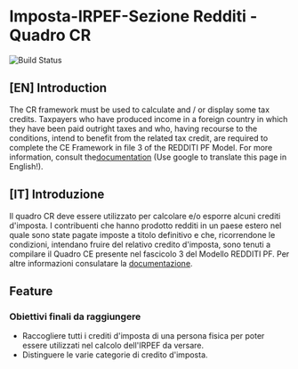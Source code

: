 # Imposta-IRPEF-Sezione Redditi - Quadro CR
![Build Status](https://circleci.com/gh/openfisca/openfisca-italy.svg?style=shield&circle-token=:circle-token)
## [EN] Introduction
The CR framework must be used to calculate and / or display some tax credits.
Taxpayers who have produced income in a foreign country in which they have been paid outright taxes and who, having recourse to the conditions, intend to benefit from the related tax credit, are required to complete the CE Framework in file 3 of the REDDITI PF Model. For more information, consult the[documentation](https://infoprecompilata.agenziaentrate.gov.it/portale/quadro-cr-crediti-d-imposta) (Use google to translate this page in English!).
## [IT] Introduzione
Il quadro CR deve essere utilizzato per calcolare e/o esporre alcuni crediti d'imposta.
I contribuenti che hanno prodotto redditi in un paese estero nel quale sono state pagate imposte a titolo definitivo e che, ricorrendone le condizioni, intendano fruire del relativo credito d'imposta, sono tenuti a compilare il Quadro CE presente nel fascicolo 3 del Modello REDDITI PF. Per altre informazioni consulatare la [documentazione](https://infoprecompilata.agenziaentrate.gov.it/portale/quadro-cr-crediti-d-imposta).
## Feature
### Obiettivi finali da raggiungere
* Raccogliere tutti i crediti d'imposta di una persona fisica per poter essere utilizzati nel calcolo dell'IRPEF da versare.
* Distinguere le varie categorie di credito d'imposta.
